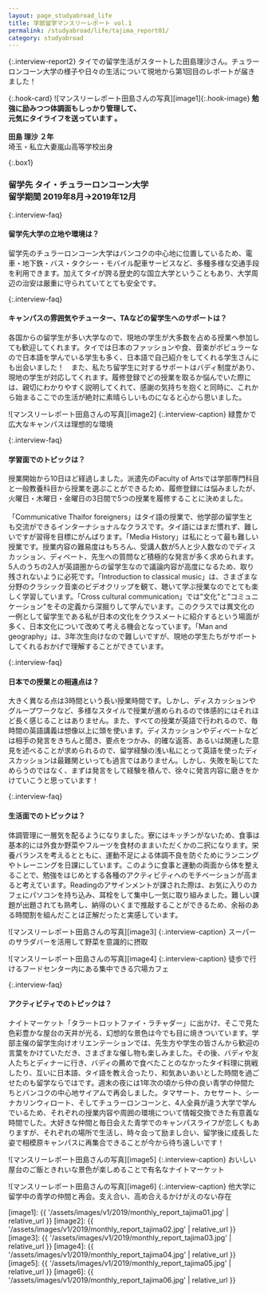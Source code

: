 ```yaml
---
layout: page_studyabroad_life
title: 学部留学マンスリーレポート vol.1
permalink: /studyabroad/life/tajima_report01/
category: studyabroad
---
```


{:.interview-report2}
タイでの留学生活がスタートした田島理沙さん。チュラーロンコーン大学の様子や日々の生活について現地から第1回目のレポートが届きました！  

{:.hook-card}
![マンスリーレポート田島さんの写真][image1]{:.hook-image}
**勉強に励みつつ体調面もしっかり管理して、  
元気にタイライフを送っています 。**
<br />
<br />
**田島 理沙 ２年**  
埼玉・私立大妻嵐山高等学校出身  


{:.box1}
### 留学先 タイ・チュラーロンコーン大学<br>留学期間 2019年8月→2019年12月


{:.interview-faq}
#### 留学先大学の立地や環境は？
留学先のチュラーロンコーン大学はバンコクの中心地に位置しているため、電車・地下鉄・バス・タクシー・モバイル配車サービスなど、多種多様な交通手段を利用できます。加えてタイが誇る歴史的な国立大学ということもあり、大学周辺の治安は厳重に守られていてとても安全です。

{:.interview-faq}
#### キャンパスの雰囲気やチューター、TAなどの留学生へのサポートは？
各国からの留学生が多い大学なので、現地の学生が大多数を占める授業へ参加しても歓迎してくれます。タイでは日本のファッションや食、音楽がポピュラーなので日本語を学んでいる学生も多く、日本語で自己紹介をしてくれる学生さんにも出会いました！　また、私たち留学生に対するサポートはバディ制度があり、現地の学生が対応してくれます。履修登録でどの授業を取るか悩んでいた際には、親切にわかりやすく説明してくれて、感謝の気持ちを抱くと同時に、これから始まるここでの生活が絶対に素晴らしいものになると心から思いました。

![マンスリーレポート田島さんの写真][image2]
{:.interview-caption}
緑豊かで広大なキャンパスは理想的な環境

{:.interview-faq}
#### 学習面でのトピックは？
授業開始から10日ほど経過しました。派遣先のFaculty of Artsでは学部専門科目と一般教養科目から授業を選ぶことができるため、履修登録には悩みましたが、火曜日・木曜日・金曜日の3日間で5つの授業を履修することに決めました。
<br />
<br />
「Communicative Thaifor foreigners」はタイ語の授業で、他学部の留学生とも交流ができるインターナショナルなクラスです。タイ語にはまだ慣れず、難しいですが習得を目標にがんばります。「Media History」は私にとって最も難しい授業です。授業内容の難易度はもちろん、受講人数が5人と少人数なのでディスカッション、ディベート、先生への質問など積極的な発言が多く求められます。5人のうちの2人が英語圏からの留学生なので議論内容が高度になるため、取り残されないように必死です。「Introduction to classical music」は、さまざまな分野のクラシック音楽のビデオクリップを観て、聴いて学ぶ授業なのでとても楽しく学習しています。「Cross cultural communication」では"文化"と"コミュニケーション"をその定義から深掘りして学んでいます。このクラスでは異文化の一例として留学生である私が日本の文化をクラスメートに紹介するという場面が多く、日本文化について改めて考える機会となっています。「Man and geography」は、3年次生向けなので難しいですが、現地の学生たちがサポートしてくれるおかげで理解することができています。


{:.interview-faq}
#### 日本での授業との相違点は？
大きく異なる点は3時間という長い授業時間です。しかし、ディスカッションやグループワークなど、多様なスタイルで授業が進められるので体感的にはそれほど長く感じることはありません。また、すべての授業が英語で行われるので、毎時間の英語講義は想像以上に頭を使います。ディスカッションやディベートなどは相手の発言をきちんと聞き、要点をつかみ、的確な返答、あるいは関連した意見を述べることが求められるので、留学経験の浅い私にとって英語を使ったディスカッションは最難関といっても過言ではありません。しかし、失敗を恥じてためらうのではなく、まずは発言をして経験を積んで、徐々に発言内容に磨きをかけていこうと思っています！

{:.interview-faq}
#### 生活面でのトピックは？
体調管理に一層気を配るようになりました。寮にはキッチンがないため、食事は基本的には外食か野菜やフルーツを食材のままいただくかの二択になります。栄養バランスを考えるとともに、運動不足による体調不良を防ぐためにランニングやトレーニングを日課にしています。このように食事と運動の両面から体を整えることで、勉強をはじめとする各種のアクティビティへのモチベーションが高まると考えています。Readingのアサインメントが課された際は、お気に入りのカフェにパソコンを持ち込み、耳栓をして集中し一気に取り組みました。難しい課題が出題されても熟考し、納得のいくまで推敲することができるため、余裕のある時間割を組んだことは正解だったと実感しています。


![マンスリーレポート田島さんの写真][image3]
{:.interview-caption}
スーパーのサラダバーを活用して野菜を意識的に摂取

![マンスリーレポート田島さんの写真][image4]
{:.interview-caption}
徒歩で行けるフードセンター内にある集中できる穴場カフェ

{:.interview-faq}
#### アクティビティでのトピックは？
ナイトマーケット「タラートロットファイ・ラチャダー」に出かけ、そこで見た色彩豊かな屋台の天井が光る、幻想的な景色は今でも目に焼きついています。学部主催の留学生向けオリエンテーションでは、先生方や学生の皆さんから歓迎の言葉をかけていただき、さまざまな催し物も楽しみました。その後、バディや友人たちとディナーに行き、バディの薦めで食べたことのなかったタイ料理に挑戦したり、互いに日本語、タイ語を教え合ったり、和気あいあいとした時間を過ごせたのも留学ならではです。週末の夜には1年次の頃から仲の良い青学の仲間たちとバンコクの中心地サイアムで再会しました。タマサート、カセサート、シーナカリンウィロート、そしてチュラーロンコーンと、4人全員が違う大学で学んでいるため、それぞれの授業内容や周囲の環境について情報交換できた有意義な時間でした。大好きな仲間と毎日会えた青学でのキャンパスライフが恋しくもありますが、それぞれの場所で生活し、時々会って励まし合い、留学後に成長した姿で相模原キャンパスに再集合できることが今から待ち遠しいです！

![マンスリーレポート田島さんの写真][image5]
{:.interview-caption}
おいしい屋台のご飯ときれいな景色が楽しめることで有名なナイトマーケット

![マンスリーレポート田島さんの写真][image6]
{:.interview-caption}
他大学に留学中の青学の仲間と再会。支え合い、高め合えるかけがえのない存在



[image1]: {{ '/assets/images/v1/2019/monthly_report_tajima01.jpg' | relative_url }}
[image2]: {{ '/assets/images/v1/2019/monthly_report_tajima02.jpg' | relative_url }}
[image3]: {{ '/assets/images/v1/2019/monthly_report_tajima03.jpg' | relative_url }}
[image4]: {{ '/assets/images/v1/2019/monthly_report_tajima04.jpg' | relative_url }}
[image5]: {{ '/assets/images/v1/2019/monthly_report_tajima05.jpg' | relative_url }}
[image6]: {{ '/assets/images/v1/2019/monthly_report_tajima06.jpg' | relative_url }}
